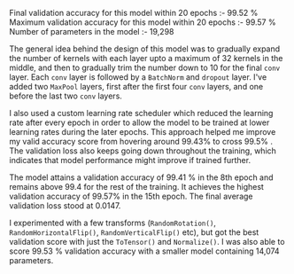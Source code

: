 Final validation accuracy for this model within 20 epochs :- 99.52 % 
Maximum validation accuracy for this model within 20 epochs :- 99.57 % 
Number of parameters in the model :- 19,298


The general idea behind the design of this model was to gradually expand the number of kernels with each layer upto a maximum of 32 kernels in the middle, and then to gradually trim the number down to 10 for the final `conv` layer. Each `conv` layer is followed by a `BatchNorm` and `dropout` layer. I've added two `MaxPool` layers, first after the first four `conv` layers, and one before the last two `conv` layers. 

I also used a custom learning rate scheduler which reduced the learning rate after every epoch in order to allow the model to be trained at lower learning rates during the later epochs. This approach helped me improve my valid accuracy score from hovering around 99.43% to cross 99.5% . The validation loss also keeps going down throughout the training, which indicates that model performance might improve if trained further. 

The model attains a validation accuracy of 99.41 % in the 8th epoch and remains above 99.4 for the rest of the training. It achieves the highest validation accuracy of 99.57% in the 15th epoch. The final average validation loss stood at 0.0147. 


I experimented with a few transforms (`RandomRotation()`, `RandomHorizontalFlip()`, `RandomVerticalFlip()` etc), but got the best validation score with just the `ToTensor()` and `Normalize()`. I was also able to score 99.53 % validation accuracy with a smaller model containing 14,074 parameters.



